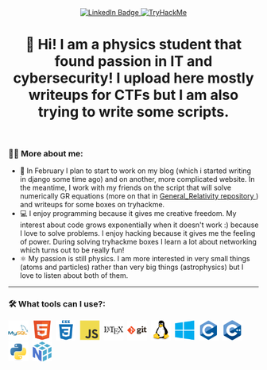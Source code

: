 <div align = "center" id="badges">
  <a href= "https://www.linkedin.com/in/maciej-kucab-6a9a96254/">
    <img src="https://img.shields.io/badge/LinkedIn-blue?style=for-the-badge&logo=linkedin&logoColor=white" alt="LinkedIn Badge"/>
  </a>

  <a href = "https://tryhackme.com/p/Kumpel7" >
   <img src="https://tryhackme-badges.s3.amazonaws.com/Kumpel7.png" alt="TryHackMe">
  </a>


<h1>
  🐣 Hi! I am a physics student that found passion in IT and cybersecurity! I upload here mostly writeups for CTFs but I am also trying to write some scripts. </br> </br>
</h1>
</div>

### 👨‍🏫 More about me:


- 📓 In February I plan to start to work on my blog (which i started writing in django some time ago) and on another, more complicated website. In the meantime, I work with my friends on the script that will solve numerically GR equations (more on that in <a href = "https://github.com/KsymenaPoradzisz/General_Relativity">General_Relativity repository </a>) and writeups for some boxes on tryhackme. 
- 💻 I enjoy programming because it gives me creative freedom. My interest about code grows exponentially when it doesn't work :) because I love to solve problems. I enjoy hacking because it gives me the feeling of power. During solving tryhackme boxes I learn a lot about networking which turns out to be really fun!
- ⚛️ My passion is still physics. I am more interested in very small things (atoms and particles) rather than very big things (astrophysics) but I love to listen about both of them.
---
### 🛠️ What tools can I use?:
<div>
  <img src="https://github.com/devicons/devicon/blob/master/icons/mysql/mysql-original-wordmark.svg" title="MySQL"  alt="MySQL" width="40" height="40"/>&nbsp;
  <img src="https://github.com/devicons/devicon/blob/master/icons/html5/html5-original.svg" title="HTML5" alt="HTML" width="40" height="40"/>&nbsp;
  <img src="https://github.com/devicons/devicon/blob/master/icons/css3/css3-plain-wordmark.svg"  title="CSS3" alt="CSS" width="40" height="40"/>&nbsp;
  <img src="https://github.com/devicons/devicon/blob/master/icons/javascript/javascript-original.svg" title="JavaScript" alt="JavaScript" width="40" height="40"/>&nbsp;
  <img src="https://github.com/devicons/devicon/blob/master/icons/latex/latex-original.svg"  title="LATEX" alt="LATEX" width="40" height="40"/>&nbsp;
  <img src="https://github.com/devicons/devicon/blob/master/icons/git/git-original-wordmark.svg" title="Git" **alt="Git" width="40" height="40"/>&nbsp;
  <img src="https://github.com/devicons/devicon/blob/master/icons/linux/linux-original.svg" title="Linux" **alt="Linux" width="40" height="40"/>&nbsp;
  <img src="https://github.com/devicons/devicon/blob/master/icons/windows8/windows8-original.svg" title="winzgroza" **alt="winzgroza" width="40" height="40"/>&nbsp;
  <img src="https://github.com/devicons/devicon/blob/master/icons/c/c-original.svg" title="C" **alt="C" width="40" height="40"/>&nbsp;
  <img src="https://github.com/devicons/devicon/blob/master/icons/cplusplus/cplusplus-original.svg" title="Cpp" **alt="Cpp" width="40" height="40"/>&nbsp;
  <img src="https://github.com/devicons/devicon/blob/master/icons/python/python-original.svg" title="python" **alt="python" width="40" height="40"/>&nbsp;
  <img src="https://github.com/devicons/devicon/blob/master/icons/numpy/numpy-original.svg" title="np" **alt="np" width="40" height="40"/>&nbsp;

  
</div>
